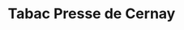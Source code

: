 ---
title: "Tabac Presse de Cernay"
url: /ermont/tabac-presse-de-cernay/
shop: marchand de journaux
---